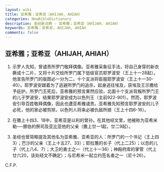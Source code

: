 ```yaml
---
layout: wiki
title: 亚希雅；亚希亚（AHIJAH, AHIAH）
categories: NewBibleDictionary
description: 圣经新词典 - 亚希雅；亚希亚（AHIJAH, AHIAH）
keywords: 亚希雅；亚希亚, AHIJAH, AHIAH
comments: false
---
```


## 亚希雅；亚希亚（AHIJAH, AHIAH）

1. 示罗人先知，曾谴责所罗门敬拜偶像。亚希雅采象征手法，将自己身穿的新衣撕成十二片，又将十片交给所罗门属下低级官员耶罗波安（王上十一28起）。他宣告所罗门的版图必一分为二，十个支派将臣服耶罗波安（王上十一30-40）。耶罗波安跟着为了逃避所罗门的追杀，起身逃往埃及，获埃及王示撒给予庇护。所罗门王死后，亚希雅的预言果然应验，北面十个支派背叛所罗门王的儿子罗波安，结果耶罗波安成为以色列王（主前922-901）。然而，耶罗波安引导百姓敬拜偶像，因此也遭亚希雅谴责。亚希雅先知预言耶罗波安的儿子必死，他的家必被剪除，以色列人将来必被仇敌所掳（王上十四6-16）。

2. 在撒上十四3、18中，亚希亚是以利的曾孙。在其他经文里，他被称为亚希米勒──挪伯的祭司及亚比亚他的父亲（撒上廿一1起，廿二9起）。

3. 圣经也曾简略提及其他名为亚希雅、亚希亚的人：所罗门的一个书记（王上四3）；巴沙的父亲（王上十五27、33）；耶拉篾的长子（代上二25）；以忽的儿子（代上八4、7）；大卫的勇士之一（代上十一36）；神殿府库的掌管（代上廿六20，该处经文不确定）；与尼希米一起立约签名者之一（尼十26）。

C.F.P.








